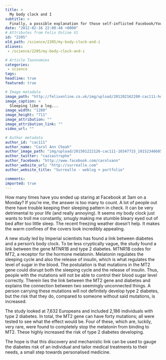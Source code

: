 ```yaml
---
title: >
  My body clock and I
subtitle: >
  Finally, a possible explanation for those self-inflicted Facebook/Youtube-laden all-nighters...
date: "2012-02-16 22:00:48 +0000"
# Attributes from Felix Online V1
id: "2205"
old_path: /science/2205/my-body-clock-and-i
aliases:
 - /science/2205/my-body-clock-and-i

# Article Taxonomies
categories:
 - science
tags:
headline: true
featured: true

# Image metadata
image_path: "http://felixonline.co.uk/img/upload/201202162200-cac111-homer_sleeping2.jpg"
image_caption: >
  Sleeping like a log...
image_width: "1280"
image_height: "711"
image_attribution: ""
image_attribution_link: ""
video_url: ""

# Author metadata
author_id: "cac111"
author_name: "Carol Ann Cheah"
author_image_path: "img/upload/201501222126-cac111-10347715_10152346605184442_5870200556929529920_n.jpg"
author_twitter: "cazzastrophe"
author_facebook: "http://www.facebook.com/carolxann"
author_website_url: "http://surrealle.com"
author_website_title: "Surrealle - weblog + portfolio"

comments:
imported: true
---
```


How many times have you ended up staring at Facebook at 3am on a Monday? If you’re me, the answer is too many to count. A lot of people out there have trouble keeping their sleeping pattern in check. It can be very detrimental to your life (and really annoying). It seems my body clock just wants to troll me constantly, smugly making me stumble bleary eyed out of bed after too little sleep. The recent freezing weather doesn’t help. It makes the warm confines of the covers look incredibly appealing.

A new study led by Imperial scientists has found a link between diabetes and a person’s body clock. To be less cryptically vague, the study found a link between the gene MTNR1B and type 2 diabetes. MTNR1B codes for MT2, a receptor for the hormone melatonin. Melatonin regulates the sleeping cycle and also the release of insulin, which is what regulates the level of sugar in the blood. The postulation is that mutations in the MT2 gene could disrupt both the sleeping cycle and the release of insulin. Thus, people with the mutations will not be able to control their blood sugar level correctly. Therein lies the link between the MT2 gene and diabetes and explains the connection between two seemingly unconnected things. A person carrying these mutations will not definitely develop type 2 diabetes, but the risk that they do, compared to someone without said mutations, is increased.

The study looked at 7,632 Europeans and included 2,186 individuals with type 2 diabetes. In total, the MT2 gene can have forty mutations; all were tested to see what the effect would be. Four of these, which are, luckily, very rare, were found to completely stop the melatonin from binding to MT2. These highly increased the risk of type 2 diabetes developing.

The hope is that this discovery and mechanistic link can be used to gauge the diabetes risk of an individual and tailor medical treatments to their needs, a small step towards personalised medicine.
